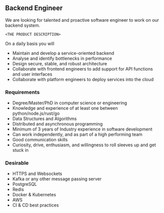 ## Backend Engineer

We are looking for talented and proactive software engineer to work on our backend system.

`<THE PRODUCT DESCRIPTION>`

On a daily basis you will

- Maintain and develop a service-oriented backend
- Analyse and identify bottlenecks in performance
- Design secure, stable, and robust architecture
- Collaborate with frontend engineers to add support for API functions and user interfaces
- Collaborate with platform engineers to deploy services into the cloud

### Requirements

- Degree/Master/PhD in computer science or engineering
- Knowledge and experience of at least one between python/node.js/rust/go
- Data Structures and Algorithms
- Distributed and asynchronous programming
- Minimum of 3 years of Industry experience in software development
- Can work independently, and as part of a high performing team
- Good communication skills
- Curiosity, drive, enthusiasm, and willingness to roll sleeves up and get stuck in

### Desirable

- HTTPS and Websockets
- Kafka or any other message passing server
- PostgreSQL
- Redis
- Docker & Kubernetes
- AWS
- CI & CD best practices
